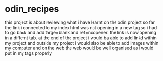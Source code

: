 # odin_recipes
this project is about reviewing what i have learnt on the odin project so far
the link i connected to my index.html was not opening in a new tag so i had to go back and add targe=blank and ref=noopener. the link is now opening in a differnt tab.
at the end of the project i would ba able to add linkd within my project and outside my project
i would also be able to add images within my computer and on the web
the web would be well organised as i would put in my tags properly